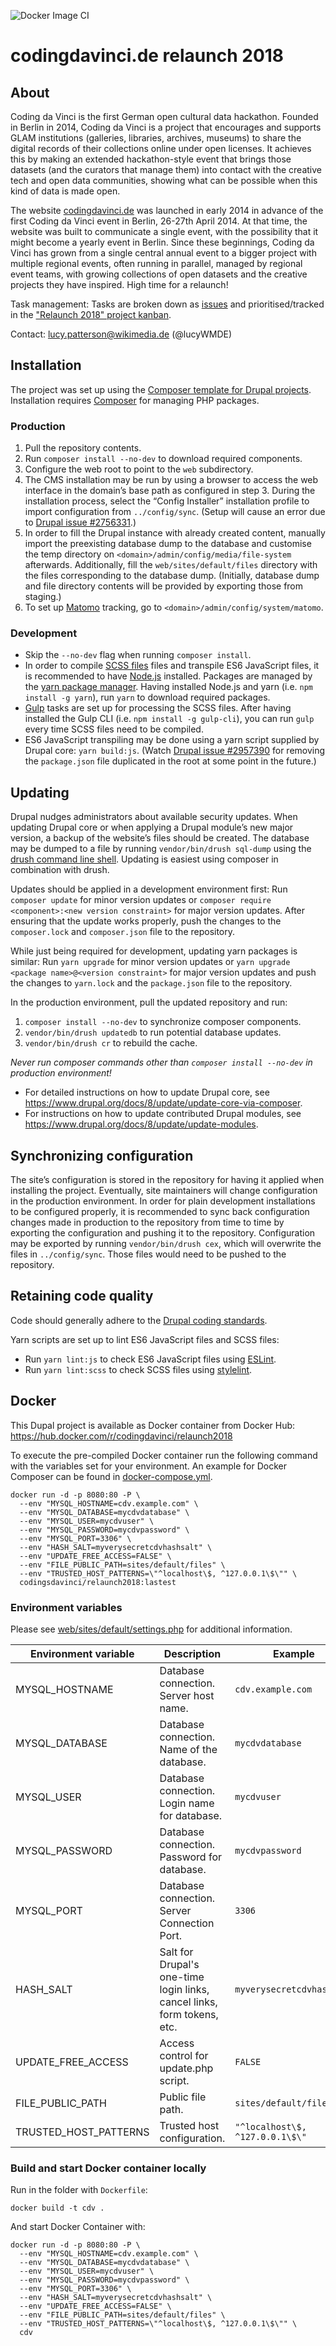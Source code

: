 ![Docker Image CI](https://github.com/codingdavinci/relaunch2018/workflows/Docker%20Image%20CI/badge.svg)
# codingdavinci.de relaunch 2018

## About

Coding da Vinci is the first German open cultural data hackathon. Founded in Berlin in 2014, Coding da Vinci is a project that encourages and supports GLAM institutions (galleries, libraries, archives, museums) to share the digital records of their collections online under open licenses. It achieves this by making an extended hackathon-style event that brings those datasets (and the curators that manage them) into contact with the creative tech and open data communities, showing what can be possible when this kind of data is made open.

The website [codingdavinci.de](https://codingdavinci.de/) was launched in early 2014 in advance of the first Coding da Vinci event in Berlin, 26-27th April 2014. At that time, the website was built to communicate a single event, with the possibility that it might become a yearly event in Berlin. Since these beginnings, Coding da Vinci has grown from a single central annual event to a bigger project with multiple regional events, often running in parallel, managed by regional event teams, with growing collections of open datasets and the creative projects they have inspired. High time for a relaunch!

Task management: Tasks are broken down as [issues](https://github.com/codingdavinci/relaunch2018/issues) and prioritised/tracked in the ["Relaunch 2018" project kanban](https://github.com/codingdavinci/relaunch2018/projects/1).

Contact: lucy.patterson@wikimedia.de (@lucyWMDE)

## Installation

The project was set up using the [Composer template for Drupal projects](https://github.com/drupal-composer/drupal-project). Installation requires [Composer](https://getcomposer.org/) for managing PHP packages.

### Production

1. Pull the repository contents.
2. Run `composer install --no-dev` to download required components.
3. Configure the web root to point to the `web` subdirectory.
4. The CMS installation may be run by using a browser to access the web interface in the domain’s base path as configured in step 3. During the installation process, select the “Config Installer” installation profile to import configuration from `../config/sync`. (Setup will cause an error due to [Drupal issue #2756331](https://www.drupal.org/project/drupal/issues/2756331).)
5. In order to fill the Drupal instance with already created content, manually import the preexisting database dump to the database and customise the temp directory on `<domain>/admin/config/media/file-system` afterwards. Additionally, fill the `web/sites/default/files` directory with the files corresponding to the database dump. (Initially, database dump and file directory contents will be provided by exporting those from staging.)
6. To set up [Matomo](https://matomo.org/) tracking, go to `<domain>/admin/config/system/matomo`.

### Development

* Skip the `--no-dev` flag when running `composer install`.
* In order to compile [SCSS files](https://sass-lang.com/) files and transpile ES6 JavaScript files, it is recommended to have [Node.js](https://nodejs.org/) installed. Packages are managed by the [yarn package manager](https://yarnpkg.com/). Having installed Node.js and yarn (i.e. `npm install -g yarn`), run `yarn` to download required packages.
* [Gulp](https://gulpjs.com/) tasks are set up for processing the SCSS files. After having installed the Gulp CLI (i.e. `npm install -g gulp-cli`), you can run `gulp` every time SCSS files need to be compiled.
* ES6 JavaScript transpiling may be done using a yarn script supplied by Drupal core: `yarn build:js`. (Watch [Drupal issue #2957390](https://www.drupal.org/project/drupal/issues/2957390) for removing the `package.json` file duplicated in the root at some point in the future.)

## Updating

Drupal nudges administrators about available security updates. When updating Drupal core or when applying a Drupal module’s new major version, a backup of the website’s files should be created. The database may be dumped to a file by running `vendor/bin/drush sql-dump` using the [drush command line shell](http://www.drush.org/). Updating is easiest using composer in combination with drush.

Updates should be applied in a development environment first: Run `composer update` for minor version updates or `composer require <component>:<new version constraint>` for major version updates. After ensuring that the update works properly, push the changes to the `composer.lock` and `composer.json` file to the repository.

While just being required for development, updating yarn packages is similar: Run `yarn upgrade` for minor version updates or `yarn upgrade <package name>@<version constraint>` for major version updates and push the changes to `yarn.lock` and the `package.json` file to the repository.

In the production environment, pull the updated repository and run:
1. `composer install --no-dev` to synchronize composer components.
2. `vendor/bin/drush updatedb` to run potential database updates.
3. `vendor/bin/drush cr` to rebuild the cache.

*Never run composer commands other than `composer install --no-dev` in production environment!*

- For detailed instructions on how to update Drupal core, see https://www.drupal.org/docs/8/update/update-core-via-composer.
- For instructions on how to update contributed Drupal modules, see https://www.drupal.org/docs/8/update/update-modules.

## Synchronizing configuration

The site’s configuration is stored in the repository for having it applied when installing the project. Eventually, site maintainers will change configuration in the production environment. In order for plain development installations to be configured properly, it is recommended to sync back configuration changes made in production to the repository from time to time by exporting the configuration and pushing it to the repository. Configuration may be exported by running `vendor/bin/drush cex`, which will overwrite the files in `../config/sync`. Those files would need to be pushed to the repository.

## Retaining code quality

Code should generally adhere to the [Drupal coding standards](https://www.drupal.org/docs/develop/standards/coding-standards).

Yarn scripts are set up to lint ES6 JavaScript files and SCSS files:
* Run `yarn lint:js` to check ES6 JavaScript files using [ESLint](https://eslint.org/).
* Run `yarn lint:scss` to check SCSS files using [stylelint](https://stylelint.io/).

## Docker

This Dupal project is available as Docker container from Docker Hub: https://hub.docker.com/r/codingdavinci/relaunch2018

To execute the pre-compiled Docker container run the following command with the variables set for your environment. An example for Docker Composer can be found in [docker-compose.yml](docker-compose.yml).
```shell
docker run -d -p 8080:80 -P \
  --env "MYSQL_HOSTNAME=cdv.example.com" \
  --env "MYSQL_DATABASE=mycdvdatabase" \
  --env "MYSQL_USER=mycdvuser" \
  --env "MYSQL_PASSWORD=mycdvpassword" \
  --env "MYSQL_PORT=3306" \
  --env "HASH_SALT=myverysecretcdvhashsalt" \
  --env "UPDATE_FREE_ACCESS=FALSE" \
  --env "FILE_PUBLIC_PATH=sites/default/files" \
  --env "TRUSTED_HOST_PATTERNS=\"^localhost\$, ^127.0.0.1\$\"" \
  codingsdavinci/relaunch2018:lastest
```

### Environment variables

Please see [web/sites/default/settings.php](web/sites/default/settings.php) for additional information.

| Environment variable  | Description                                                             | Example                         |
|-----------------------|-------------------------------------------------------------------------|---------------------------------|
| MYSQL_HOSTNAME        | Database connection. Server host name.                                  | `cdv.example.com`               |
| MYSQL_DATABASE        | Database connection. Name of the database.                              | `mycdvdatabase`                 |
| MYSQL_USER            | Database connection. Login name for database.                           | `mycdvuser`                     |
| MYSQL_PASSWORD        | Database connection. Password for database.                             | `mycdvpassword`                 |
| MYSQL_PORT            | Database connection. Server Connection Port.                            | `3306`                          |
| HASH_SALT             | Salt for Drupal's one-time login links, cancel links, form tokens, etc. | `myverysecretcdvhashsalt`       |
| UPDATE_FREE_ACCESS    | Access control for update.php script.                                   | `FALSE`                         |
| FILE_PUBLIC_PATH      | Public file path.                                                       | `sites/default/files`           |
| TRUSTED_HOST_PATTERNS | Trusted host configuration.                                             | `"^localhost\$, ^127.0.0.1\$\"` |

### Build and start Docker container locally

Run in the folder with `Dockerfile`:
```shell
docker build -t cdv .
```

And start Docker Container with:
```shell
docker run -d -p 8080:80 -P \
  --env "MYSQL_HOSTNAME=cdv.example.com" \
  --env "MYSQL_DATABASE=mycdvdatabase" \
  --env "MYSQL_USER=mycdvuser" \
  --env "MYSQL_PASSWORD=mycdvpassword" \
  --env "MYSQL_PORT=3306" \
  --env "HASH_SALT=myverysecretcdvhashsalt" \
  --env "UPDATE_FREE_ACCESS=FALSE" \
  --env "FILE_PUBLIC_PATH=sites/default/files" \
  --env "TRUSTED_HOST_PATTERNS=\"^localhost\$, ^127.0.0.1\$\"" \
  cdv
```
